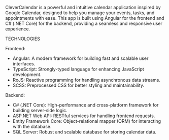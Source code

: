 CleverCalendar is a powerful and intuitive calendar application inspired by Google Calendar, designed to help you manage your events, tasks, and appointments with ease. 
This app is built using Angular for the frontend and C# (.NET Core) for the backend, providing a seamless and responsive user experience.

TECHNOLOGIES

Frontend:
- Angular: A modern framework for building fast and scalable user interfaces.
- TypeScript: Strongly-typed language for enhancing JavaScript development.
- RxJS: Reactive programming for handling asynchronous data streams.
- SCSS: Preprocessed CSS for better styling and maintainability.
  
Backend:
- C# (.NET Core): High-performance and cross-platform framework for building server-side logic.
- ASP.NET Web API: RESTful services for handling frontend requests.
- Entity Framework Core: Object-relational mapper (ORM) for interacting with the database.
- SQL Server: Robust and scalable database for storing calendar data.
